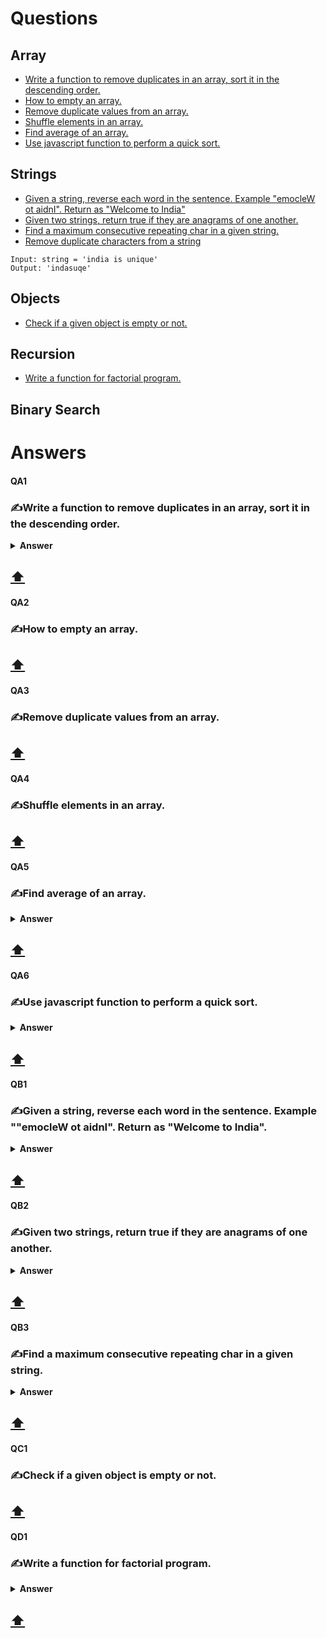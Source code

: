 # Questions
## Array
- [Write a function to remove duplicates in an array, sort it in the descending order.](#QA1)
- [How to empty an array.](#QA2)
- [Remove duplicate values from an array.](#QA3)
- [Shuffle elements in an array.](#QA4)
- [Find average of an array.](#QA5)
- [Use javascript function to perform a quick sort.](#QA6)

## Strings
- [Given a string, reverse each word in the sentence. Example "emocleW ot aidnI". Return as "Welcome to India"](#QB1)
- [Given two strings, return true if they are anagrams of one another.](#QB2)
- [Find a maximum consecutive repeating char in a given string.](#QB3)
- [Remove duplicate characters from a string](#QB4)
```
Input: string = 'india is unique'
Output: 'indasuqe'
```

## Objects
- [Check if a given object is empty or not.](#QC1)

## Recursion
- [Write a function for factorial program.](#QD1)

## Binary Search

# Answers
#### QA1 
### ✍Write a function to remove duplicates in an array, sort it in the descending order.
<details><summary><b>Answer</b></summary>

```js
const arr = [5, 2, 7, 5, 8, 4, 7, 2];
let output = [];
for (i = 0; i < arr.length; i++) {
   if(output.indexOf(arr[i]) == -1) {
       output.push(arr[i]);
   }
}
console.log(output.sort((a, b) => { return b-a }));
```
</details>

**[⬆](#Questions)**
---
#### QA2
### ✍How to empty an array.

**[⬆](#Questions)**
---
#### QA3
### ✍Remove duplicate values from an array.

**[⬆](#Questions)**
---
#### QA4
### ✍Shuffle elements in an array.

**[⬆](#Questions)**
---
#### QA5
### ✍Find average of an array.
<details><summary><b>Answer</b></summary>

```js
const numbers = [1, 2, 3, 4, 5];

const getAverage = (array) => (array.reduce((total, current) => {
	return total + current;
}, 0)) / array.length;

console.log(getAverage(numbers)); // 3
```
</details>

**[⬆](#Questions)**
---
#### QA6
### ✍Use javascript function to perform a quick sort.
<details><summary><b>Answer</b></summary>

```js
function quickSort(arr) {
    if (arr.length <= 1) return arr;

    const newArr = arr.slice();
    let pivot = newArr[0];
    const left = [];
    const right = [];

    // start from index 1 as we're taking the first element as pivot
    for (let i = 1; i < newArr.length; i++) {
        newArr[i] < pivot ? left.push(newArr[i]) : right.push(newArr[i]);
    }

    return [...quickSort(left), pivot, ...quickSort(right)];
}

const numbers = [5, 3, 7, 6, 2, 9];
console.log(quickSort(numbers)); // [2, 3, 5, 6, 7, 9]
```
</details>

**[⬆](#Questions)**
---
#### QB1
### ✍Given a string, reverse each word in the sentence. Example ""emocleW ot aidnI". Return as "Welcome to India".
<details><summary><b>Answer</b></summary>

```js
let str = "emocleW ot aidnI";

let arr = str.split(' ');

let result = arr.map((item) => {
	return item.split('').reverse().join('');
});

console.log(result.join(' ')); // "Welcome to India"
```
</details>

**[⬆](#Questions)**
---
#### QB2
### ✍Given two strings, return true if they are anagrams of one another. 
<details><summary><b>Answer</b></summary>

```js
let strA = "monk";
let strB = "kmon";

function checkString(str) {
	return str.replace(/[^\w]/g).toLowerCase().split('').sort().join();
}

function isAnagram(strA, strB) {
	return checkString(strA) === checkString(strB);
}

console.log(isAnagram(strA, strB)); // true
```
</details>

**[⬆](#Questions)**
---
#### QB3
### ✍Find a maximum consecutive repeating char in a given string.
<details><summary><b>Answer</b></summary>

```js
/* Find occurance of each letter */
let str = "emocleW ot aidnI";

let replacedStr = str.replaceAll(' ', '');

// Method 1 - Using for loop
/* const resultObj = {};
let char, count;

for(let i = 0; i < replacedStr.length; i++) {
  char = replacedStr.charAt(i);

  resultObj[char] = count ? count + 1 : 1; 
} */

// Method 2 - Using reduce()
let result = [...replacedStr].reduce((total, curr) => {
	total[curr] = total[curr] ? total[curr] + 1 : 1;
    return total;
}, {});

console.log(result);
// {
//   a: 1,
//   c: 1,
//   d: 1,
//   e: 2,
//   i: 1,
//   I: 1,
//   l: 1,
//   m: 1,
//   n: 1,
//   o: 2,
//   t: 1,
//   W: 1
// }
```
</details>

**[⬆](#Questions)**
---
#### QC1
### ✍Check if a given object is empty or not.

**[⬆](#Questions)**
---
#### QD1
### ✍Write a function for factorial program.
<details><summary><b>Answer</b></summary>

```js
let factorial = function(n) {
    if(n <= 0) {
        return 1;
    } else {
        return n * factorial(n-1);
    }
}
var result = factorial(6);
console.log(result);
```
</details>

**[⬆](#Questions)**
---
